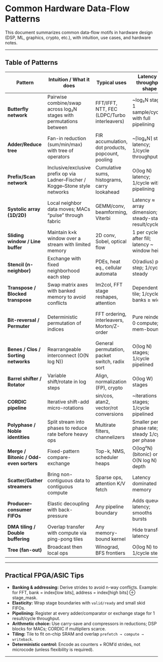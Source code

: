 # Common Hardware Data-Flow Patterns

This document summarizes common data-flow motifs in hardware design (DSP, ML, graphics, crypto, etc.), with intuition, use cases, and hardware notes.

---

## Table of Patterns

| Pattern | Intuition / What it does | Typical uses | Latency & throughput shape | Common HW tricks |
|---|---|---|---|---|
| **Butterfly network** | Pairwise combine/swap across log₂N stages with permutations between | FFT/IFFT, NTT, FEC (LDPC/Turbo interleavers) | ~log₂N stages; 1 sample/cycle with full pipelining | In-place SRAM with banked access; bit-reversal or digit-reversal addressing; twiddle ROM; stride-k shuffles |
| **Adder/Reduce tree** | Fan-in reduction (sum/min/max) with tree of operators | FIR accumulation, dot products, popcount, pooling | ~⌈log₂N⌉ stage latency; 1/cycle throughput | Wallace/Dadda trees, carry-save, compressor trees, pipeline every level |
| **Prefix/Scan network** | Inclusive/exclusive prefix op via Ladner–Fischer / Kogge–Stone style networks | Cumulative sums, histograms, carry lookahead | O(log N) latency; 1/cycle with pipelining | Balanced prefix graph; SRAM ping-pong when streaming |
| **Systolic array (1D/2D)** | Local neighbor data moves; MACs “pulse” through fabric | GEMM/conv, beamforming, Viterbi | Latency ≈ array dimension; steady-state 1 result/cycle/PE | Weight-stationary / output-stationary / row-stationary dataflows; double-buffer on array edges |
| **Sliding window / Line buffer** | Maintain k×k window over a stream with limited memory | 2D conv, Sobel, optical flow | 1 per cycle after fill; latency ~ window height | BRAM line buffers, shift registers; banked reads for taps |
| **Stencil (n-neighbor)** | Exchange with fixed neighborhood each step | PDEs, heat eq., cellular automata | O(radius) per step; 1/cycle steady | On-chip halos, torus wrap; time tiling |
| **Transpose / Blocked transpose** | Swap matrix axes with banked memory to avoid conflicts | Im2col, FFT stage reshapes, attention | Dependent on tile; 1/cycle if banks ≥ width | Multi-bank crossbars, address swizzles, ping-pong scratchpads |
| **Bit-reversal / Permuter** | Deterministic permutation of indices | FFT ordering, interleavers, Morton/Z-order | Pure reindex; 0 compute; mem-bound | Bit-reverse counters; butterfly-friendly strides; Benes/Clos networks for general perms |
| **Benes / Clos / Sorting networks** | Rearrangeable interconnect (O(N log N)) | General permutation, packet switch, radix sort | O(log N) stages; 1/cycle pipelined | 2×2 switches; route-compute vs preprogrammed patterns |
| **Barrel shifter / Rotator** | Variable shift/rotate in log steps | Align, normalization (FP), crypto | O(log W) stages | Multiplexer tree; mask-and-OR scheme |
| **CORDIC pipeline** | Iterative shift-add micro-rotations | sin/cos, atan2, vector/rot conversions | ~iterations stages; 1/cycle pipelined | Scale compensation constant; radix-4 variants |
| **Polyphase / Noble identities** | Split stream into phases to reduce rate before heavy ops | Multirate filters, channelizers | Smaller per-phase rate; steady 1/cycle per phase | Phase-bank FIRs, commutators, decimators/interpolators |
| **Merge / Bitonic / Odd-even sorters** | Fixed-pattern compare-exchange | Top-k, NMS, scheduler heaps | O(log²N) (bitonic) or O(N log N) depth | Compare-exchange cells; early-exit pruning |
| **Scatter/Gather streamers** | Bring non-contiguous data to contiguous compute | Sparse ops, attention K/V fetch | Latency dominated by memory | Coalescing DMA, request reordering, MSHRs |
| **Producer–consumer FIFOs** | Elastic decoupling with back-pressure | Any pipeline boundary | Adds queue latency; smooths bursts | Skid buffers, valid/ready; credit-based NoCs |
| **DMA tiling / Double buffering** | Overlap transfer with compute via ping-pong tiles | Any memory-bound kernel | Hide transfer latency | 2–3 buffers per tensor; prefetch + writeback streams |
| **Tree (fan-out)** | Broadcast then local ops | Winograd, BFS frontiers | O(log N) to fill; 1/cycle steady | Balanced buffer trees; clock-gating fanouts |

---

## Practical FPGA/ASIC Tips

- **Banking & addressing:** Derive strides to avoid n-way conflicts. Example: for FFT, bank = index[low bits], address = index[high bits] ⊕ stage_mask.  
- **Elasticity:** Wrap stage boundaries with `valid/ready` and small skid FIFOs.  
- **Pipelining:** Register at every adder/comparator or exchange stage for 1 result/cycle throughput.  
- **Arithmetic choice:** Use carry-save and compressors in reductions; DSP blocks for MACs; CORDIC if multipliers scarce.  
- **Tiling:** Tile to fit on-chip SRAM and overlap `prefetch → compute → writeback`.  
- **Deterministic control:** Encode as counters + ROM’d strides, not microcode (unless flexibility is required).

---
